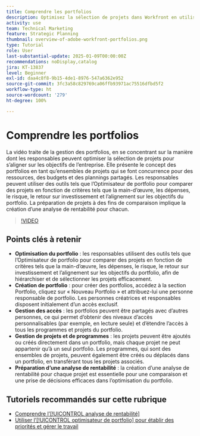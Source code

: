 ```yaml
---
title: Comprendre les portfolios
description: Optimisez la sélection de projets dans Workfront en utilisant l’Optimisateur de portfolio, en créant des portfolios avec un accès géré, en organisant des projets et des programmes, et en préparant des analyses de rentabilité pour une prise de décisions éclairée.
activity: use
team: Technical Marketing
feature: Strategic Planning
thumbnail: overview-of-adobe-workfront-portfolios.png
type: Tutorial
role: User
last-substantial-update: 2025-01-09T00:00:00Z
recommendations: noDisplay,catalog
jira: KT-13837
level: Beginner
exl-id: daa4c8f8-9b15-4de1-8976-547a6362e952
source-git-commit: 3fc3a58c829769ca06ffb93971ac75516dfbd5f2
workflow-type: ht
source-wordcount: '279'
ht-degree: 100%

---
```


# Comprendre les portfolios

La vidéo traite de la gestion des portfolios, en se concentrant sur la manière dont les responsables peuvent optimiser la sélection de projets pour s’aligner sur les objectifs de l’entreprise. Elle présente le concept des portfolios en tant qu’ensembles de projets qui se font concurrence pour des ressources, des budgets et des plannings partagés. Les responsables peuvent utiliser des outils tels que l’Optimisateur de portfolio pour comparer des projets en fonction de critères tels que la main-d’œuvre, les dépenses, le risque, le retour sur investissement et l’alignement sur les objectifs du portfolio. La préparation de projets à des fins de comparaison implique la création d’une analyse de rentabilité pour chacun.


>[!VIDEO](https://video.tv.adobe.com/v/3442807/?quality=12&learn=on&enablevpops)

## Points clés à retenir

* **Optimisation du portfolio** : les responsables utilisent des outils tels que l’Optimisateur de portfolio pour comparer des projets en fonction de critères tels que la main-d’œuvre, les dépenses, le risque, le retour sur investissement et l’alignement sur les objectifs du portfolio, afin de hiérarchiser et de sélectionner les projets efficacement.
* **Création de portfolio** : pour créer des portfolios, accédez à la section Portfolio, cliquez sur « Nouveau Portfolio » et attribuez-lui une personne responsable de portfolio. Les personnes créatrices et responsables disposent initialement d’un accès exclusif.
* **Gestion des accès** : les portfolios peuvent être partagés avec d’autres personnes, ce qui permet d’obtenir des niveaux d’accès personnalisables (par exemple, en lecture seule) et d’étendre l’accès à tous les programmes et projets du portfolio.
* **Gestion de projets et de programmes** : les projets peuvent être ajoutés ou créés directement dans un portfolio, mais chaque projet ne peut appartenir qu’à un seul portfolio. Les programmes, qui sont des ensembles de projets, peuvent également être créés ou déplacés dans un portfolio, en transférant tous les projets associés.
* **Préparation d’une analyse de rentabilité** : la création d’une analyse de rentabilité pour chaque projet est essentielle pour une comparaison et une prise de décisions efficaces dans l’optimisation du portfolio.


## Tutoriels recommandés sur cette rubrique

* [Comprendre l’[!UICONTROL analyse de rentabilité]](/help/portfolios-and-programs/introduction-to-the-business-case.md)
* [Utiliser l’[!UICONTROL optimisateur de portfolio] pour établir des priorités et gérer le travail](/help/portfolios-and-programs/prioritize-and-manage-work-with-portfolios.md)

